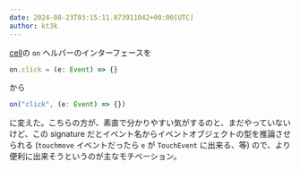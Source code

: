 ```yaml
---
date: 2024-08-23T03:15:11.073911042+00:00[UTC]
author: kt3k
---
```

[cell](https://github.com/kt3k/cell)の `on` ヘルパーのインターフェースを

```ts
on.click = (e: Event) => {}
```

から

```ts
on("click", (e: Event) => {})
```

に変えた。こちらの方が、素直で分かりやすい気がするのと、まだやっていないけど、この signature だとイベント名からイベントオブジェクトの型を推論させられる (`touchmove` イベントだったら `e` が `TouchEvent` に出来る、等) ので、より便利に出来そうというのが主なモチベーション。
